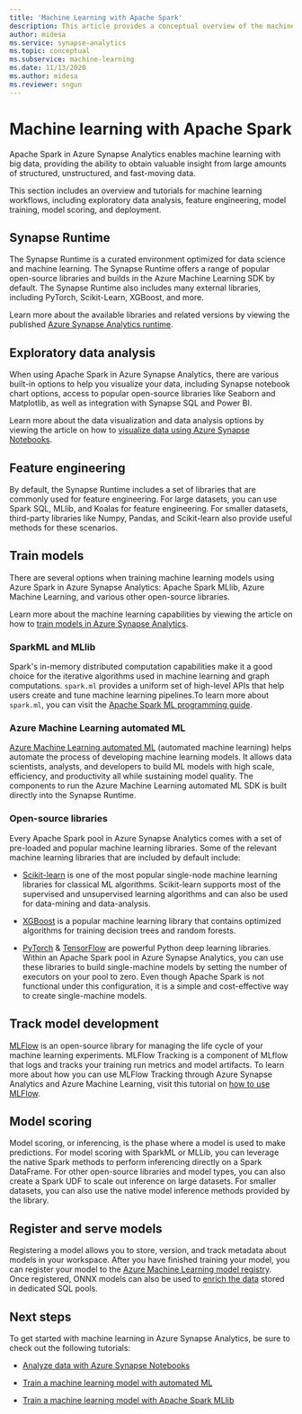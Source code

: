 ```yaml
---
title: 'Machine Learning with Apache Spark'
description: This article provides a conceptual overview of the machine learning and data science capabilities available through Apache Spark on Azure Synapse Analytics.
author: midesa
ms.service: synapse-analytics
ms.topic: conceptual
ms.subservice: machine-learning
ms.date: 11/13/2020
ms.author: midesa
ms.reviewer: sngun
---
```


# Machine learning with Apache Spark

Apache Spark in Azure Synapse Analytics enables machine learning with big data, providing the ability to obtain valuable insight from large amounts of structured, unstructured, and fast-moving data. 

This section includes an overview and tutorials for machine learning workflows, including exploratory data analysis, feature engineering, model training, model scoring, and deployment.  

## Synapse Runtime 
The Synapse Runtime is a curated environment optimized for data science and machine learning. The Synapse Runtime offers a range of popular open-source libraries and builds in the Azure Machine Learning SDK by default. The Synapse Runtime also includes many external libraries, including PyTorch, Scikit-Learn, XGBoost, and more.

Learn more about the available libraries and related versions by viewing the published [Azure Synapse Analytics runtime](../spark/apache-spark-version-support.md).

## Exploratory data analysis
When using Apache Spark in Azure Synapse Analytics, there are various built-in options to help you visualize your data, including Synapse notebook chart options, access to popular open-source libraries like Seaborn and Matplotlib, as well as integration with Synapse SQL and Power BI.

Learn more about the data visualization and data analysis options by viewing the article on how to [visualize data using Azure Synapse Notebooks](../spark/apache-spark-data-visualization.md).

## Feature engineering
By default, the Synapse Runtime includes a set of libraries that are commonly used for feature engineering. For large datasets, you can use Spark SQL, MLlib, and Koalas for feature engineering. For smaller datasets, third-party libraries like Numpy, Pandas, and Scikit-learn also provide useful methods for these scenarios.

## Train models
There are several options when training machine learning models using Azure Spark in Azure Synapse Analytics: Apache Spark MLlib, Azure Machine Learning, and various other open-source libraries. 

Learn more about the machine learning capabilities by viewing the article on how to [train models in Azure Synapse Analytics](../spark/apache-spark-machine-learning-training.md).

### SparkML and MLlib
Spark's in-memory distributed computation capabilities make it a good choice for the iterative algorithms used in machine learning and graph computations. ```spark.ml``` provides a uniform set of high-level APIs that help users create and tune  machine learning pipelines.To learn more about ```spark.ml```, you can visit the [Apache Spark ML programming guide](https://spark.apache.org/docs/1.2.2/ml-guide.html).

### Azure Machine Learning automated ML
[Azure Machine Learning automated ML](../../machine-learning/concept-automated-ml.md) (automated machine learning) helps automate the process of developing machine learning models. It allows data scientists, analysts, and developers to build ML models with high scale, efficiency, and productivity all while sustaining model quality. The components to run the Azure Machine Learning automated ML SDK is built directly into the Synapse Runtime.

### Open-source libraries
Every Apache Spark pool in Azure Synapse Analytics comes with a set of pre-loaded and popular machine learning libraries.  Some of the relevant machine learning libraries that are included by default include:

- [Scikit-learn](https://scikit-learn.org/stable/index.html) is one of the most popular single-node machine learning libraries for classical ML algorithms. Scikit-learn supports most of the supervised and unsupervised learning algorithms and can also be used for data-mining and data-analysis.
  
- [XGBoost](https://xgboost.readthedocs.io/en/latest/) is a popular machine learning library that contains optimized algorithms for training decision trees and random forests. 
  
- [PyTorch](https://pytorch.org/) & [TensorFlow](https://www.tensorflow.org/) are powerful Python deep learning libraries. Within an Apache Spark pool in Azure Synapse Analytics, you can use these libraries to build single-machine models by setting the number of executors on your pool to zero. Even though Apache Spark is not functional under this configuration, it is a simple and cost-effective way to create single-machine models.

## Track model development
[MLFlow](https://www.mlflow.org/) is an open-source library for managing the life cycle of your machine learning experiments. MLFlow Tracking is a component of MLflow that logs and tracks your training run metrics and model artifacts. To learn more about how you can use MLFlow Tracking through Azure Synapse Analytics and Azure Machine Learning, visit this tutorial on [how to use MLFlow](../../machine-learning/how-to-use-mlflow.md).

## Model scoring
Model scoring, or inferencing, is the phase where a model is used to make predictions. For model scoring with SparkML or MLLib, you can leverage the native Spark  methods to perform inferencing directly on a Spark DataFrame. For other open-source libraries and model types, you can also create a Spark UDF to scale out inference on large datasets. For smaller datasets, you can also use the native model inference methods provided by the library.

## Register and serve models
Registering a model allows you to store, version, and track metadata about models in your workspace. After you have finished training your model, you can register your model to the [Azure Machine Learning model registry](../../machine-learning/concept-model-management-and-deployment.md#register-package-and-deploy-models-from-anywhere). Once registered, ONNX models can also be used to [enrich the data](../machine-learning/tutorial-sql-pool-model-scoring-wizard.md) stored in dedicated SQL pools.

## Next steps
To get started with machine learning in Azure Synapse Analytics, be sure to check out the following tutorials:
- [Analyze data with Azure Synapse Notebooks](../spark/apache-spark-data-visualization-tutorial.md)

- [Train a machine learning model with automated ML](../spark/apache-spark-azure-machine-learning-tutorial.md)

- [Train a machine learning model with Apache Spark MLlib](../spark/apache-spark-machine-learning-mllib-notebook.md)
